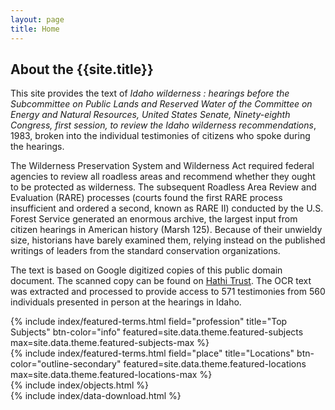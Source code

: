 ```yaml
---
layout: page
title: Home
---
```


<div class="row justify-content-center pb-5">
  <div class="col-md-8" >
    <h2>About the {{site.title}}</h2>
    <p>This site provides the text of <em>Idaho wilderness : hearings before the Subcommittee on Public Lands and Reserved Water of the Committee on Energy and Natural Resources, United States Senate, Ninety-eighth Congress, first session, to review the Idaho wilderness recommendations</em>, 1983, broken into the individual testimonies of citizens who spoke during the hearings.</p>
    <p>The Wilderness Preservation System and Wilderness Act required federal agencies to review all roadless areas and recommend whether they ought to be protected as wilderness.
    The subsequent Roadless Area Review and Evaluation (RARE) processes (courts found the first RARE process insufficient and ordered a second, known as RARE II) conducted by the U.S. Forest Service generated an enormous archive, the largest input from citizen hearings in American history (Marsh 125). 
    Because of their unwieldy size, historians have barely examined them, relying instead on the published writings of leaders from the standard conservation organizations. </p>
    <p>
    The text is based on Google digitized copies of this public domain document. 
    The scanned copy can be found on <a href="https://catalog.hathitrust.org/Record/010021819">Hathi Trust</a>.
    The OCR text was extracted and processed to provide access to 571 testimonies from 560 individuals presented in person at the hearings in Idaho.
    </p>
  </div>
</div>
<div class="row">
  <div class="col-md-4">  
    {% include index/featured-terms.html field="profession" title="Top Subjects" btn-color="info" featured=site.data.theme.featured-subjects max=site.data.theme.featured-subjects-max %}
  </div>
  <div class="col-md-4">  
    {% include index/featured-terms.html field="place" title="Locations" btn-color="outline-secondary" featured=site.data.theme.featured-locations max=site.data.theme.featured-locations-max %}
  </div>
  <div class="col-md-4">  
    {% include index/objects.html %}
  </div>
  <div class="col-md-12">
    {% include index/data-download.html %}
  </div>
</div>